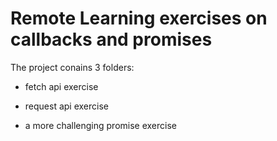 # Remote Learning exercises on callbacks and promises

The project conains 3 folders:

- fetch api exercise

- request api exercise

- a more challenging promise exercise


